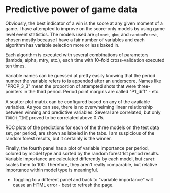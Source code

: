 # Predictive power of game data

Obviously, the best indicator of a win is the score at any given moment of a game. I have attempted to improve on the score-only models by using game level event statistics. The models used are `glmnet`, `gbm`, and `randomForest`, chosen mostly because I have a fair number of variables and each algorithm has variable selection more or less baked in.

Each algorithm is executed with several combinations of parameters (lambda, alpha, mtry, etc.), each time with 10-fold cross-validation executed ten times. 

Variable names can be guessed at pretty easily knowing that the period number the variable refers to is appended after an underscore. Names like "PROP\_3\_3" mean the proportion of attempted shots that were three-pointers in the third period. Period point margins are called "P1_diff" - etc. 

A scatter plot matrix can be configured based on any of the available variables. As you can see, there is no overwhelming linear relationship between winning and predictive variables. Several are correlated, but only `TOUCH_TIME` proved to be correlated above 0.75.

ROC plots of the predictions for each of the three models on the test data set, per period, are shown as labeled in the tabs. I am suspicious of the random forest results, but it certainly is the winner.

Finally, the fourth panel has a plot of variable importance per period, colored by model type and sorted by the random forest 1st period results. Variable importance are calculated differently by each model, but `caret` scales them to 100. Therefore, they aren't really comparable, but relative importance within model type is meaningful.
  - Toggling to a different panel and back to "variable importance" will cause an HTML error - best to refresh the page. 
